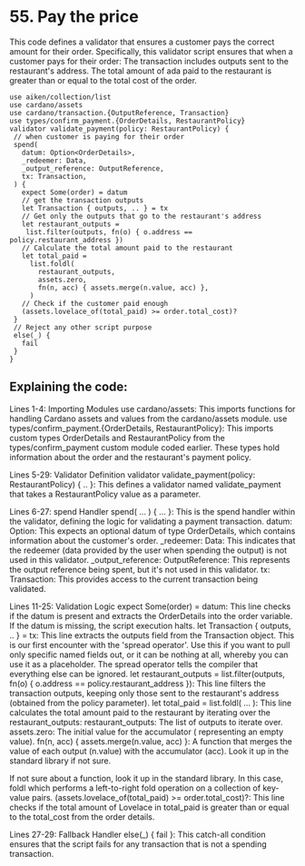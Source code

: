 # 55. Pay the price

This code defines a validator that ensures a customer pays the correct amount for their order. Specifically, this validator script ensures that when a customer pays for their order:
The transaction includes outputs sent to the restaurant's address.
The total amount of ada paid to the restaurant is greater than or equal to the total cost of the order.

```aiken
use aiken/collection/list
use cardano/assets
use cardano/transaction.{OutputReference, Transaction}
use types/confirm_payment.{OrderDetails, RestaurantPolicy}
validator validate_payment(policy: RestaurantPolicy) {
 // when customer is paying for their order
 spend(
   datum: Option<OrderDetails>,
   _redeemer: Data,
   _output_reference: OutputReference,
   tx: Transaction,
 ) {
   expect Some(order) = datum
   // get the transaction outputs
   let Transaction { outputs, .. } = tx
   // Get only the outputs that go to the restaurant's address
   let restaurant_outputs =
    list.filter(outputs, fn(o) { o.address == policy.restaurant_address })
   // Calculate the total amount paid to the restaurant
   let total_paid =
     list.foldl(
       restaurant_outputs,
       assets.zero,
       fn(n, acc) { assets.merge(n.value, acc) },
     )
   // Check if the customer paid enough
   (assets.lovelace_of(total_paid) >= order.total_cost)?
 }
 // Reject any other script purpose
 else(_) {
   fail
 }
}
```

## Explaining the code:

Lines 1-4: Importing Modules
use cardano/assets: This imports functions for handling Cardano assets and values from the cardano/assets module.
use types/confirm_payment.{OrderDetails, RestaurantPolicy}: This imports custom types OrderDetails and RestaurantPolicy from the types/confirm_payment custom module coded earlier. These types hold information about the order and the restaurant's payment policy.

Lines 5-29: Validator Definition
validator validate_payment(policy: RestaurantPolicy) { .. }: This defines a validator named validate_payment that takes a RestaurantPolicy value as a parameter.

Lines 6-27: spend Handler
spend( ... ) { ... }: This is the spend handler within the validator, defining the logic for validating a payment transaction.
datum: Option<OrderDetails>: This expects an optional datum of type OrderDetails, which contains information about the customer's order.
_redeemer: Data: This indicates that the redeemer (data provided by the user when spending the output) is not used in this validator.
_output_reference: OutputReference: This represents the output reference being spent, but it's not used in this validator.
tx: Transaction: This provides access to the current transaction being validated.

Lines 11-25: Validation Logic
expect Some(order) = datum: This line checks if the datum is present and extracts the OrderDetails into the order variable. If the datum is missing, the script execution halts.
let Transaction { outputs, .. } = tx: This line extracts the outputs field from the Transaction object.
This is our first encounter with the 'spread operator'. Use this if you want to pull only specific named fields out, or it can be nothing at all, whereby you can use it as a placeholder. The spread operator tells the compiler that everything else can be ignored.
 let restaurant_outputs =
    list.filter(outputs, fn(o) { o.address == policy.restaurant_address }): This line filters the transaction outputs, keeping only those sent to the restaurant's address (obtained from the policy parameter).
 let total_paid = list.foldl( … ): This line calculates the total amount paid to the restaurant by iterating over the restaurant_outputs:
restaurant_outputs: The list of outputs to iterate over.
assets.zero: The initial value for the accumulator ( representing an empty value).
 fn(n, acc) { assets.merge(n.value, acc) }: A function that merges the value of each output (n.value) with the accumulator (acc). Look it up in the standard library if not sure. 

If not sure about a function, look it up in the standard library. In this case, foldl which performs a left-to-right fold operation on a collection of key-value pairs. 
 (assets.lovelace_of(total_paid) >= order.total_cost)?: This line checks if the total amount of Lovelace in total_paid is greater than or equal to the total_cost from the order details. 

Lines 27-29: Fallback Handler
else(_) { fail }: This catch-all condition ensures that the script fails for any transaction that is not a spending transaction.
